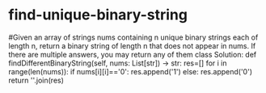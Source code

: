 # find-unique-binary-string
#Given an array of strings nums containing n unique binary strings each of length n, return a binary string of length n that does not appear in nums. If there are multiple answers, you may return any of them
class Solution:
    def findDifferentBinaryString(self, nums: List[str]) -> str:
        res=[]
        for i in range(len(nums)):
            if nums[i][i]=='0':
                res.append('1')
            else:
                res.append('0')
        return ''.join(res)
